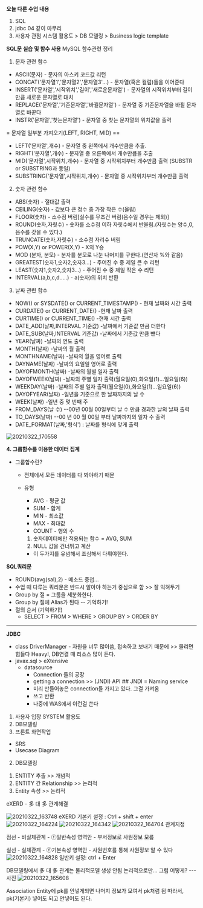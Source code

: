 **오늘 다룬 수업 내용**
1. SQL
2. jdbc 04 같이 마무리
3. 사용자 관점 시스템 활용도 > DB 모델링 > Business logic template

**SQL문 실습 및 함수 사용**
MySQL 함수관련 정리

1. 문자 관련 함수 

- ASCII(문자) - 문자의 아스키 코드값 리턴
- CONCAT('문자열1','문자열2','문자열3'...) - 문자열(혹은 컬럼)들을 이어준다
- INSERT('문자열','시작위치','길이','새로운문자열') - 문자열의 시작위치부터 길이만큼 새로운 문자열로 대치 
- REPLACE('문자열','기존문자열','바뀔문자열') - 문자열 중 기존문자열을 바뀔 문자열로 바꾼다
- INSTR('문자열','찾는문자열') - 문자열 중 찾는 문자열의 위치값을 출력 

= 문자열 일부분 가져오기(LEFT, RIGHT, MID) ==
- LEFT('문자열',개수) - 문자열 중 왼쪽에서 개수만큼을 추출.
- RIGHT('문자열',개수) - 문자열 중 오른쪽에서 개수만큼을 추출
- MID('문자열',시작위치,개수) - 문자열 중 시작위치부터 개수만큼 출력 (SUBSTR or SUBSTRING과 동일)
 - SUBSTRING('문자열',시작위치,개수) - 문자열 중 시작위치부터 개수만큼 출력 

2. 숫자 관련 함수 

- ABS(숫자) - 절대값 출력   
- CEILING(숫자) - 값보다 큰 정수 중 가장 작은 수(올림)  
- FLOOR(숫자) - 소수점 버림[실수를 무조건 버림(음수일 경우는 제외)]
- ROUND(숫자,자릿수) - 숫자를 소수점 이하 자릿수에서 반올림.(자릿수는 양수,0,음수를 갖을 수 있다.) 
- TRUNCATE(숫자,자릿수) - 소수점 자리수 버림
- POW(X,Y) or POWER(X,Y) - X의 Y승 
- MOD (분자, 분모) - 분자를 분모로 나눈 나머지를 구한다.(연산자 %와 같음) 
- GREATEST(숫자1,숫자2,숫자3...) - 주어진 수 중 제일 큰 수 리턴
- LEAST(숫자1,숫자2,숫자3...) - 주어진 수 중 제일 작은 수 리턴
- INTERVAL(a,b,c,d.....) - a(숫자)의 위치 반환

3. 날짜 관련 함수 
- NOW() or SYSDATE() or CURRENT_TIMESTAMP() - 현재 날짜와 시간 출력 
- CURDATE() or CURRENT_DATE() -현재 날짜 출력 
- CURTIME() or CURRENT_TIME() -현재 시간 출력 
- DATE_ADD(날짜,INTERVAL 기준값) -날짜에서 기준값 만큼 더한다
- DATE_SUB(날짜,INTERVAL 기준값) -날짜에서 기준값 만큼 뺸다
- YEAR(날짜) -날짜의 연도 출력
- MONTH(날짜) -날짜의 월 출력
- MONTHNAME(날짜) -날짜의 월을 영어로 출력
- DAYNAME(날짜) -날짜의 요일일 영어로 출력
- DAYOFMONTH(날짜) -날짜의 월별 일자 출력
- DAYOFWEEK(날짜) -날짜의 주별 일자 출력(월요일(0),화요일(1)...일요일(6)) 
- WEEKDAY(날짜) -날짜의 주별 일자 출력(월요일(0),화요일(1)...일요일(6)) 
- DAYOFYEAR(날짜) -일년을 기준으로 한 날짜까지의 날 수
- WEEK(날짜) -일년 중 몇 번째 주
- FROM_DAYS(날 수) --00년 00월 00일부터 날 수 만큼 경과한 날의 날짜 출력
- TO_DAYS(날짜) --00 년 00 월 00일 부터 날짜까지의 일자 수 출력
- DATE_FORMAT(날짜,'형식') : 날짜를 형식에 맞게 출력

![20210322_170558](https://user-images.githubusercontent.com/78403443/111960315-edd95100-8b32-11eb-8f87-c69fdf7a54cc.png)

**4. 그룹함수를 이용한 데이터 집계**
- 그룹합수란?
  - 전체에서 모든 데이터를 다 봐야하기 때문
  - 유형
    - AVG - 평균 값
    - SUM - 합계
    - MIN - 최소값
    - MAX - 최대값
    - COUNT - 행의 수

    1. 숫자데이터에만 적용되는 함수 = AVG, SUM
    2. NULL 값을 건너뛰고 계산
    - 이 두가지를 유념해서 조심해서 다뤄야한다.

**SQL쿼리문**
- ROUND(avg(sal),2) - 메소드 중첩...
- 수업 때 다루는 쿼리문은 반드시 알아야 하는거 중심으로 함 >> 잘 익혀두기
- Group by 절 = 그룹을 세분화한다.
- Group by 절에 Alias가 된다 -- 기억하기!
- 절의 순서 (기억하기!)
  - SELECT > FROM > WHERE > GROUP BY > ORDER BY
------------------------------------------------------------------------------------------------------------------------------------------------
**JDBC**
- class DriverManager - 자원을 너무 많이씀, 접속하고 보내기 때문에 >> 몰리면 힘들다 Heavy!, DB연결 때 리소스 많이 든다.
- javax.sql > eXtensive
  - datasource
    - Connection 들의 공장
    - getting a connection >> (JNDI) API ## JNDI = Naming service
    - 미리 만들어놓은 connection들 가지고 있다. 그걸 가져옴
    - 쓰고 반환
    - 나중에 WAS에서 이런걸 쓴다

1. 사용자 입장 SYSTEM 활용도
  1. DB모델링
  2. 프론트 화면작업
  - SRS
  - Usecase Diagram

2. DB모델링
  1) ENTITY 추출 >> 개념적
  2) ENTITY 간 Relationship >> 논리적
  3) Entity 속성 >> 논리적

  eXERD 
    - 多 대 多 관계해결

![20210322_163748](https://user-images.githubusercontent.com/78403443/111961473-73a9cc00-8b34-11eb-8e0a-6e60cec4e8f2.png)
eXERD 기본키 설정 : Ctrl + shift + enter
![20210322_164224](https://user-images.githubusercontent.com/78403443/111961506-7f958e00-8b34-11eb-88c3-ceda6d930112.png)
![20210322_164342](https://user-images.githubusercontent.com/78403443/111961538-87553280-8b34-11eb-92b9-cbc3566e8fc8.png)
![20210322_164704](https://user-images.githubusercontent.com/78403443/111961560-8c19e680-8b34-11eb-8437-f17109226192.png)
관계지정

점선 - 비실체관계 - ⓕ일반속성 영역안 - 부서정보로 사원정보 모름

실선 - 실체관계 - ⓕ기본속성 영역안 - 사원번호를 통해 사원정보 알 수 있다
![20210322_164828](https://user-images.githubusercontent.com/78403443/111961584-92a85e00-8b34-11eb-95dd-a21c0d14673c.png)
일반키 설정: ctrl + Enter

DB모델링에서 多 대 多 관계는 물리적모델 생성 안됨
논리적으로만...
그럼 어떻게? --- 사진
![20210322_165608](https://user-images.githubusercontent.com/78403443/111961596-95a34e80-8b34-11eb-919b-184400f0e43e.png)

Association Entity에 pk를 안넣게되면 나머지 정보가 모여서 pk처럼 됨
따라서, pk(기본키) 넣어도 되고 안넣어도 된다.
